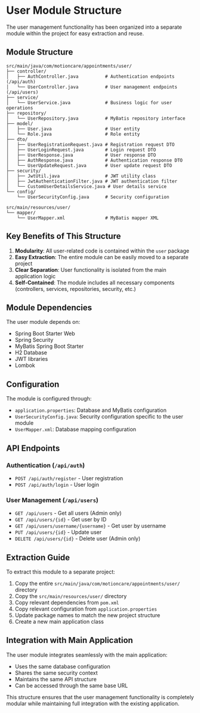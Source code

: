 # User Module Structure

The user management functionality has been organized into a separate module within the project for easy extraction and reuse.

## Module Structure

```
src/main/java/com/motioncare/appointments/user/
├── controller/
│   ├── AuthController.java          # Authentication endpoints (/api/auth)
│   └── UserController.java          # User management endpoints (/api/users)
├── service/
│   └── UserService.java             # Business logic for user operations
├── repository/
│   └── UserRepository.java          # MyBatis repository interface
├── model/
│   ├── User.java                    # User entity
│   └── Role.java                    # Role entity
├── dto/
│   ├── UserRegistrationRequest.java # Registration request DTO
│   ├── UserLoginRequest.java        # Login request DTO
│   ├── UserResponse.java            # User response DTO
│   ├── AuthResponse.java            # Authentication response DTO
│   └── UserUpdateRequest.java       # User update request DTO
├── security/
│   ├── JwtUtil.java                 # JWT utility class
│   ├── JwtAuthenticationFilter.java # JWT authentication filter
│   └── CustomUserDetailsService.java # User details service
└── config/
    └── UserSecurityConfig.java      # Security configuration

src/main/resources/user/
└── mapper/
    └── UserMapper.xml               # MyBatis mapper XML
```

## Key Benefits of This Structure

1. **Modularity**: All user-related code is contained within the `user` package
2. **Easy Extraction**: The entire module can be easily moved to a separate project
3. **Clear Separation**: User functionality is isolated from the main application logic
4. **Self-Contained**: The module includes all necessary components (controllers, services, repositories, security, etc.)

## Module Dependencies

The user module depends on:
- Spring Boot Starter Web
- Spring Security
- MyBatis Spring Boot Starter
- H2 Database
- JWT libraries
- Lombok

## Configuration

The module is configured through:
- `application.properties`: Database and MyBatis configuration
- `UserSecurityConfig.java`: Security configuration specific to the user module
- `UserMapper.xml`: Database mapping configuration

## API Endpoints

### Authentication (`/api/auth`)
- `POST /api/auth/register` - User registration
- `POST /api/auth/login` - User login

### User Management (`/api/users`)
- `GET /api/users` - Get all users (Admin only)
- `GET /api/users/{id}` - Get user by ID
- `GET /api/users/username/{username}` - Get user by username
- `PUT /api/users/{id}` - Update user
- `DELETE /api/users/{id}` - Delete user (Admin only)

## Extraction Guide

To extract this module to a separate project:

1. Copy the entire `src/main/java/com/motioncare/appointments/user/` directory
2. Copy the `src/main/resources/user/` directory
3. Copy relevant dependencies from `pom.xml`
4. Copy relevant configuration from `application.properties`
5. Update package names to match the new project structure
6. Create a new main application class

## Integration with Main Application

The user module integrates seamlessly with the main application:
- Uses the same database configuration
- Shares the same security context
- Maintains the same API structure
- Can be accessed through the same base URL

This structure ensures that the user management functionality is completely modular while maintaining full integration with the existing application.
